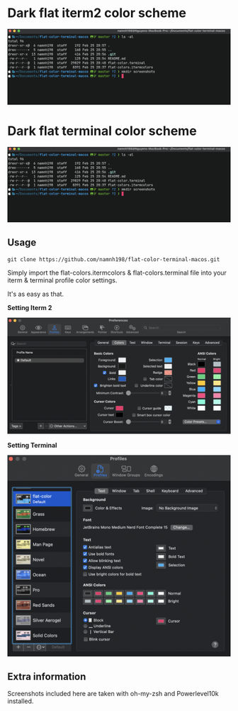# Dark flat iterm2 color scheme

![Flat dark colors](./screenshots/iterm2.png)

# Dark flat terminal color scheme

![Flat dark colors](./screenshots/terminal.png)

## Usage

```
git clone https://github.com/namnh198/flat-color-terminal-macos.git
```

Simply import the flat-colors.itermcolors & flat-colors.terminal file into your iterm & terminal profile color settings.

It's as easy as that.

**Setting Iterm 2**

![Setting the colors](./screenshots/setting-iterm2.png)

**Setting Terminal**

![Setting the colors](./screenshots/setting-terminal.png)

## Extra information

Screenshots included here are taken with oh-my-zsh and Powerlevel10k installed.

